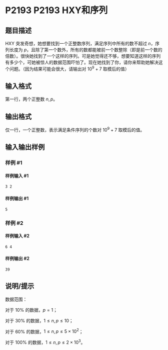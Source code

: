 # P2193 P2193 HXY和序列

## 题目描述

HXY 突发奇想，她想要找到一个正整数序列，满足序列中所有的数不超过 $n$，序列长度为 $p$，且除了第一个数外，所有的数都能被前一个数整除（即是前一个数的倍数）。很快她找到了一个这样的序列。可是她觉得还不够，想要知道这样的序列有多少个，可她被惊人的数据范围吓怕了。现在她找到了你，请你来帮助她解决这个问题。（因为结果可能会很大，请输出对 $10^9+7$ 取模后的值）


## 输入格式

第一行，两个正整数 $n,p$。

## 输出格式

仅一行，一个正整数，表示满足条件序列的个数对 $10^9+7$ 取模后的值。

## 输入输出样例

### 样例 #1

#### 样例输入 #1

```
3 2
```

#### 样例输出 #1

```
5
```

### 样例 #2

#### 样例输入 #2

```
6 4
```

#### 样例输出 #2

```
39
```

## 说明/提示

数据范围：

对于 $10\%$ 的数据，$p=1$；

对于 $30\%$ 的数据，$1 \leq n,p \leq 10$；

对于 $60\%$ 的数据，$1 \leq n,p \leq 5 \times 10^2$；

对于 $100\%$ 的数据，$1 \leq n,p \leq 2 \times 10^3$。
